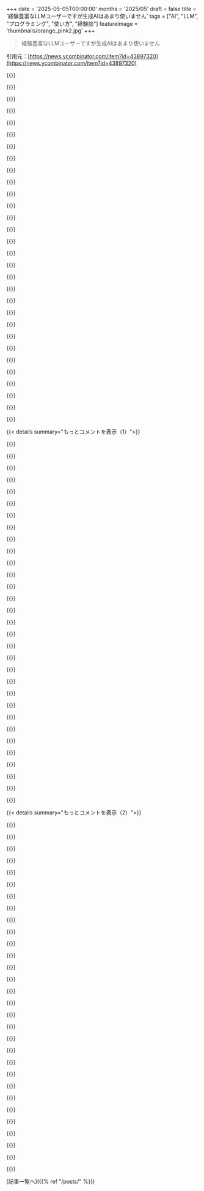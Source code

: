 +++
date = '2025-05-05T00:00:00'
months = '2025/05'
draft = false
title = '経験豊富なLLMユーザーですが生成AIはあまり使いません'
tags = ["AI", "LLM", "プログラミング", "使い方", "経験談"]
featureimage = 'thumbnails/orange_pink2.jpg'
+++

> 経験豊富なLLMユーザーですが生成AIはあまり使いません

引用元：[https://news.ycombinator.com/item?id=43897320](https://news.ycombinator.com/item?id=43897320)




{{<matomeQuote body="経験豊富なプログラマーのLLMに関するコメントに共通してて、ちょっと不思議なんだよね。\nPython でテーブルデータ扱うなら pandas が standard で2008年からあるのに、俺は比較的新しい polars を exclusively に使ってる。そしたらLLMが pandas の関数みたいに polars の関数を hallucinate しまくって、それが annoying で document 深掘りして確認しないといけなかったんだ。\n投稿では coding agent にも触れてるけど（著者は「distracting」だから使わないって言ってるけど、autocomplete も嫌いな人としてはその stance に sympathize するよ）、やっぱさ、coding agent こそ著者が describe した core な問題を解決するんだよ。「Raw」な LLM が coding task に放たれて blank page に code 吐き出すと hallucinate する。でも agenty な LLM configuration は LLM だけじゃなくて、LLM の interactions を structured する code もある。coding agent の背後にいる LLM が function を hallucinate しても、program が compile しないから agent がそれに notice して、LLM が iterate する。めっちゃ carefully 見てないと、それって happening にすら気づかないんだから。" userName="tptacek" createdAt="2025/05/05 17:52:25" color="#ff33a1">}}




{{<matomeQuote body="俺の gpt、o3、o4 mini との interactions では、俺が organic な middle man として code を repl に copy and paste して、何か問題があれば gpt に output を報告するって感じなんだ。で、俺にとっては、ある point を過ぎると、continually に問題を report しても new suggestions が全然 better にならない。just spin its wheels なんだよ。だからその process を automate することの value には skeptical なんだ。多分、君が使ってる llm は俺が試したやつより better なのかな？\nSpecifically に lesser known な kafka-mqtt connector （https://docs.lenses.io/latest/connectors/kafka-connectors/si...）を research してたんだけど、o1 は dynamic topics の support に必要な configuration を hallucinate してた。docs は違うこと言ってたし、俺も docs が contradict してるって o1 に mention したんだ。でも stick to its guns なんだよ。code が compile しないって mention したら、very implausible な scenarios を suggest し始めた--「did you spell this correctly?」みたいな。そんな Responses は you’ve reached a dead end を indicate するよね。君が mention する「structured LLM interactions」がどうやってこれを overcome するのか curious だよ。" userName="darepublic" createdAt="2025/05/05 18:51:19" color="#ff5c5c">}}




{{<matomeQuote body="Have you tried it？俺の experience では、they just go off on a hallucination loop、or blow up the code base with terrible re-implementations。\nSimilarly、Claude 3.5 は TensorRT 8 に stuck してて、documentation for the updated 10 APIs for RAG を pointing しても ever に new APIs を correctly に使うことはできなかった（そんなに complex じゃなかったのに；bind tensors、execute、retrieve results）。The whole concept of the self-reinforcing Agent loop は more of a fantasy。誰かが it likened to a lawnmower that will run rampage over your flower bed at the first hiccup って言ってたけど、まさにそんな感じ。" userName="stefan_" createdAt="2025/05/05 18:16:10" color="#ff33a1">}}




{{<matomeQuote body="Yes、agent は俺の daily toolset の part だよ。And yes、they can spin out。俺は they do の時に just hit the「reject」button して、my prompt を revise するだけ。Or、sometimes、俺は just take over して solve しようとしてる problem の some of the structure を自分で fill in する。\n「self-reinforcing」については I don’t know。俺が言ってるのは：coding agents は they’re running な code を compile して lint するし、they hallucinate interfaces の時には they notice するってこと。any developer who has ever used ChatGPT が know してる same way だよ。most errors を the web page に paste したら often（maybe even usually）apposite な fix を come up するってこと。I don’t understand how anybody が expects to convince LLM users this doesn’t work；it obviously does work。" userName="tptacek" createdAt="2025/05/05 18:21:08" color="#45d325">}}




{{<matomeQuote body="＞ I don’t understand how anybody が expects to convince LLM users this doesn’t work；it obviously does work.\nこれは really one of the hugest divides I’ve seen in the discourse about this：anti-LLM な people が very obviously untrue な things を saying してること。これが uh、kind of hilarious in a meta way なんだよね。\nhttps://bsky.app/profile/caseynewton.bsky.social/post/3lo4td... は a few days ago の this の instance。\nI am still trying to sort out why experiences が so divergent なのか。I’ve had much more positive LLM experiences while coding than many other people seem to、even as someone who’s deeply skeptical of what’s being promised about them。I don’t know how to reconcile the two。" userName="steveklabnik" createdAt="2025/05/05 19:26:17" color="#ff5c5c">}}




{{<matomeQuote body="＞ And for me、past a certain point、even if you continually report back problems it doesn’t get any better in its new suggestions。It will just spin its wheels。So for that reason I’m a little skeptical about the value of automating this process。\nIt sucks、but the trick は to always restart the conversations/chat with a new message。I never go beyond one reply、and also copy-paste a bunch。Got tired of copy-pasting、wrote something like a prompting manager（https://github.com/victorb/prompta）to make it easier、and not having to neatly format code blocks and so on。\nBasically make one message、if they get the reply wrong、iterate on the prompt itself and start fresh、always。Don’t try to correct by adding another message、but update initial prompt to make it clearer/steer more。\nBut I’ve noticed that every model degrades really quickly past the initial reply、no matter what length of each individual message。The companies seem to continue to increase the theoretical and practical context limits、but the quality degrades a lot faster even within the context limits、and they don’t seem to try to address that（nor have a way of measuring it）。" userName="diggan" createdAt="2025/05/05 19:52:06" color="#ff5733">}}




{{<matomeQuote body="In other words context window を使うな。Treat it as a command line with input/output、in which the purpose of the command is to extract information signal or knowledge manipulation or data mining and so on。\nAlso special care has to be given to the number of tokens。Even with one-question/one-answer、5 hundred to 1 thousand tokens が once に by our artificial overlords に focus される。After that they start losing their marbles。There are exceptions to that rule with the reasoning models、but in essence they are not that different。\nThe difference of using the tool correctly versus not、might be that instead of getting 99.9% accuracy、the user gets just 98%。Probably that doesn’t sound that big of a difference to some people。The difference is that it works 10 times better in the first case。" userName="emporas" createdAt="2025/05/06 05:57:08" color="#45d325">}}




{{<matomeQuote body="＞ If I mentioned that the code wouldn’t compile it would start suggesting very implausible scenarios\nI have to chuckle at that because it reminds me of a typical response on technical forums long before LLMs were invented。\nMaybe the LLM has actually learned from those responses and is imitating them。" userName="mr_toad" createdAt="2025/05/05 20:31:17" color="">}}




{{<matomeQuote body="It seems no discussion of LLMs on HN these days is complete without a commenter wryly observing how that one specific issue someone is pointing to with an LLM is also、funnily enough、an issue they’ve seen with humans。The implication always seems to be that this somehow bolsters the idea that LLMs are therefore in some sense and to some degree human-like。\nHumans not being infallible superintelligences does not mean that the thing that LLMs are doing is the same thing we do when we think、create、reason、etc。I would like to imagine that most serious people who use LLMs know this、but sometimes it’s hard to be sure。\nIs there a name for the「humans stupid --＞ LLMs smart」fallacy？" userName="-__---____-ZXyw" createdAt="2025/05/05 22:27:05" color="#45d325">}}




{{<matomeQuote body="People keep throwing these 95%+ accuracy rates for LLMs in these discussions、but that is nonsense。It’s closer to 70%。It’s quite terrible。I use LLMs but I never trust them beyond just doing some initial search if I am stumped、and when it unblocks me I immediately put it down again。It’s not transformative、it’s merely replacing google because search there has sucked for a while。" userName="namaria" createdAt="2025/05/06 08:40:33" color="#38d3d3">}}




{{<matomeQuote body="＞ the program doesn’t compile<br>って引用、それPythonの話でしょ？Pythonってコンパイルされないじゃん…<br>それって別の言語のワークフローのこと？それとも”compile”って静的チェッカーとかテストのこと言ってる？<br>あと、そのワークフローを実装するのにどんなツール使ってる？Cursorとかaiderとか？" userName="aerhardt" createdAt="2025/05/05 18:33:30" color="">}}




{{<matomeQuote body="ああいう”REPL”みたいなシステム、ChatGPTにPython VMが統合された時にすごく気に入った理由なんだ。<br>完璧じゃなかったけど、コードがうまく実行できない時に自分で気づけたからね。" userName="vunderba" createdAt="2025/05/05 18:04:37" color="">}}




{{<matomeQuote body="Pythonって、実際にはコンパイルされるんだよ（ネイティブじゃなくてバイトコードだけどね）。<br>普段は見えないけど、シンタックスエラーはコンパイルエラーになる。<br>でも、記事にあるような（関数を幻覚するとか）状況ではそうならないよ。<br>関数呼び出しはコンパイル時じゃなくて実行時に解決されるからね。" userName="dragonwriter" createdAt="2025/05/05 18:42:07" color="#785bff">}}




{{<matomeQuote body="じゃあ本当のエンジニアリングの仕事ってLLMそのものじゃなくてエージェントの方にあるのかな？<br>それともLLMとエージェントは正しく組み合わせる必要がある？<br>LLMとエージェントのペアを効率的に選ぶにはどうすればいいの？" userName="daxfohl" createdAt="2025/05/05 21:17:37" color="">}}




{{<matomeQuote body="まあね。でももう2025年だし、LLMのコード生成機能ってVSCodeに統合されたCursor、Windsurf、Copilotとか、aiderみたいなコマンドラインツールとか、NodeのOpenAI codexやClaude Codeとか、Emacsライブラリとしてでも、今はもう利用できるんだよ。<br>LLMにコードを単体で生成させて、エディタにコピペして試してイライラしてる人たちを見るけど、それはもう正しいやり方じゃないんだ。それは2024年のやり方だよ。" userName="tptacek" createdAt="2025/05/05 18:07:43" color="#ff33a1">}}




{{<matomeQuote body="精度95%対70%って、どっちの数字も根拠ないし、今の議論にはあんまり役に立たないよ。<br>それどうやって測ったの？いや、測ってないだろうけど、その仮説の25%差を共有する意味って何？<br>あと、LLMの使い方でみんな経験が全然違うって話と、君のコメントがぴったり合ってるのが面白いね。<br>＞ 経験がなんでこんなに違うのかまだ整理しようとしてるんだ。LLMについて懐疑的でも、コード書いてるときは他の人より良い経験をしてるよ。どう調和させればいいか分からない。<br>https://news.ycombinator.com/item?id=43898532" userName="diggan" createdAt="2025/05/06 11:38:52" color="#785bff">}}




{{<matomeQuote body="これは私がコードアシスタントとして使うLLMでよく経験することだよ。今はClaude 3.5とかDeepseek、Geminiを使うかな。<br>主流な言語やライブラリ、よくあることほどLLMは正確だね。自分が詳しい分野で使うのが一番役に立つんだ。<br>生産性ツールとしてスピードや質を上げるのに役立つんだよ。" userName="surgical_fire" createdAt="2025/05/05 19:13:10" color="#ff5733">}}




{{<matomeQuote body="やってみた？一回だけじゃなくて？<br>私はCursorとGemini 2.5かClaude 3.7でめちゃくちゃ生産性上がってるよ。<br>Rustのコードベースに機能を一発でまるごと追加してるんだ。" userName="mountainriver" createdAt="2025/05/05 18:44:03" color="#45d325">}}




{{<matomeQuote body="Pythonのコンパイルって事前コンパイルのイメージだけど、Pythonはそうじゃないし公式もインタプリタ言語って言ってるよね。<br>Polarsの幻覚メソッドの話だと、コンパイルじゃなくて実行時にエラーが出るはずだよ。<br>だから投稿者の「コンパイルできない」って意味、まだ分かんないな。" userName="aerhardt" createdAt="2025/05/05 18:48:20" color="#ff5733">}}




{{<matomeQuote body="記事の「polarsでLLMがpandas関数を幻覚する」って話、分かるわ。<br>面白いことに、俺はLLMでpandasのマイナーな部分を扱おうとしたら、非推奨の関数ばっかり提示されてイライラしたよ。" userName="protocolture" createdAt="2025/05/05 23:24:06" color="#785bff">}}




{{<matomeQuote body="LLM/agentの選び方についてね、”how do I use ai with VS: Code”ってググったらClineに行き着いたんだ。色々なバックエンドを試したけど、まだ詳しくないから強い意見はないな。ただ、無料のChatGPT agentは月20ドルのやつより、同じタスクで”全然ダメだった”って経験くらい。" userName="steveklabnik" createdAt="2025/05/05 21:34:20" color="">}}




{{<matomeQuote body="理由は単純だと思うよ。みんな数ヶ月前にちょっと試した限られた経験で意見を固めちゃって、それが間違ってるなんて思えないんだ。AIやLLMの進化は早すぎて、前提を見直す訓練ができてないんだよ。HNとか特定のSNSはアーリーアダプターのバブル。俺たちは最前線で見てるけど、一般的な報道とはズレてる感じかな。" userName="zoogeny" createdAt="2025/05/05 19:58:24" color="">}}




{{<matomeQuote body="Aiderっていうツールはね、俺の経験だと記事とは全然逆なんだ。マジで使えるよ。勝手に修正繰り返して問題解決してくれるんだ。" userName="PantaloonFlames" createdAt="2025/05/06 14:09:26" color="">}}




{{<matomeQuote body="LLMが人間っぽいって考えを強めてるみたいって話だけど、そうじゃないんだ。LLMは人間より高い基準で見られてる。人間は間違えるけど仕事は役に立つ。LLMだって完璧じゃなくても役に立つよ。性能は大事だけど、エラーがあっても即ダメってわけじゃないんだ。" userName="steveklabnik" createdAt="2025/05/06 00:25:59" color="">}}




{{<matomeQuote body="俺は毎日使ってるけど、議論は正直じゃないね。agent modeとか後付け機能について。Claude 3.7のCursors Agent/ComposeでC++のTensorRTアプリ作成を試したら、APIやCMakeを壊したり、別ビルドスクリプトを色々生成して失敗。最後は機能をモックにして偽ベンチマーク出すだけのコードで成功宣言！結局ゴミファイルが増えただけ。環境を見ない酷い連携だと、問題を理解できずゴミを延々生成するんだ。" userName="stefan_" createdAt="2025/05/05 22:02:55" color="#38d3d3">}}




{{<matomeQuote body="これは価値判断で、みんな言葉の使い方が違うんだけどね。LLM推進派は毎回「今度のは使える、前のはダメだっただけ」って同じこと言ってる。客観的に見て大きな変化（製品爆発、機能加速、解雇）はまだない。毎回「まだ出たばかり、数ヶ月後に分かる」って返すけどね。本当に秘密を知ってるなら、大企業のコンサルで年間何億も稼げるはず。本気なら、落ちてる金を拾いに行けってことだよ。" userName="foobarqux" createdAt="2025/05/05 21:39:11" color="#ff5c5c">}}




{{<matomeQuote body="反LLM派がおかしなこと言ってるのが面白いって話だけど、なんで驚くのか分からんな。ChatGPT searchは去年11月でイマイチだったし、o3やo4-miniの検索は最近。LLM単体は検索エンジンじゃないし、情報も完全じゃない。オフラインLLMを情報検索に使うのはヤバい時もある。<br>検索トリガーできないって間違いだけで、そんなに”面白い”かな？知識が半年以上古くても意見を言いたい人をゲートキーピングするのは悪い考えだと思うよ。" userName="magicalist" createdAt="2025/05/05 21:04:34" color="#ff5733">}}




{{<matomeQuote body="LLMが人間っぽいって考えは100%本当でしょ？人類の知識や相互作用のコーパスに基づいてるんだから、人間のパターンを”繰り返す”のは当たり前だよ。LLMの上に新しい層を作って人間組織や政治、社会学を模倣して結果を進化させるのも理にかなってるね。" userName="owebmaster" createdAt="2025/05/05 22:36:34" color="">}}




{{<matomeQuote body="LLM体験が違う理由を考えてる。俺は懐疑的だけどコーディングでのLLM経験は良い。でも他の人はダメ。この違いは忍耐力か、実験できる職場か？<br>短いagentic coding試みではすぐ諦めちゃう。agentが空回りするか、コードベースを芝刈り機みたいに荒らすのを見るからね。<br>時間をかければ改善できるだろうけど、これ生産性ツールとして売られてるんだ。自分で書けるし、スタートアップでAIの面倒見てる時間なんてない。確信がないと時間をかける気になれないんだ。" userName="dml2135" createdAt="2025/05/06 01:17:12" color="#ff5c5c">}}




{{<matomeQuote body="ライブラリ作者は、LLMがハルシネーションした関数を実装すべきって意見がある。それはLLMのためじゃなく、ハルシネーションが「平均的なユーザーが期待してるもの」を示してるから。俺は独自の方法でやる理由がないライブラリは嫌い。特定のAPIを覚えたいんじゃなく、直感的なAPIで、シンタックス調べる時間を減らして問題解決に時間を使いたいんだ。" userName="janalsncm" createdAt="2025/05/05 22:15:19" color="#785bff">}}




{{< details summary="もっとコメントを表示（1）">}}

{{<matomeQuote body="AgentにWeb検索させてドキュメントをLLMに渡せばいいんだよ。Context7はまさにそれでAIユーザーの間で今めちゃ人気なんだ。" userName="nikita2206" createdAt="2025/05/05 19:31:02" color="#38d3d3">}}




{{<matomeQuote body="vibe codingについてなんだけど、UIやWebサイトのモックアップに使うのがめっちゃ良いよ。俺フロントエンド経験ないけど、動くデモ作れるのは価値あるんだ。UIの絵を描く代わりに使ってる感じ。LLMコーディングは製品にはまだ readiness ないけど、社内議論を進めるモックアップにはめちゃ使える。この使い方はあまり評価されてないと思うな。" userName="andy99" createdAt="2025/05/05 17:44:11" color="#38d3d3">}}




{{<matomeQuote body="同意だね。俺もフロントエンドの仕事全然好きじゃないんだけど、見た目がそれなりに良いのを surprising に吐き出せるのはすごいわ。結局Reactのスパゲッティコードは大部分Svelteで書き直すんだけどね。" userName="vunderba" createdAt="2025/05/05 17:57:05" color="#ff5733">}}




{{<matomeQuote body="俺フロントエンド大好きで得意なんだけど、今はAIにCSSコーディングやらせてる。見た目の良いデザインを選んでくれるから、uglyなスタイル作って時間無駄にしなくなったよ。それ以外のコーディングは自分でやる方がマシだけど、たまにAIは surprising なことする。でも大抵は全然 wrong で、試させるのは counterproductive。goalに全然 attention 払わない stupid なインターンみたい。" userName="leptons" createdAt="2025/05/05 18:43:01" color="#45d325">}}




{{<matomeQuote body="Claudeの設定で、React使わないって言うのめんどくさくなったから、可能な限りSvelteとTypeScript使うように指示してるんだよね。" userName="NetOpWibby" createdAt="2025/05/05 18:41:26" color="#ff5c5c">}}




{{<matomeQuote body="指示に従うのが結構得意なんだよね。例えば「React、typescript、materialUiを使って、constよりfunctionsを preference して、いらないセミコロンは使わないで、タブは4スペースで、この sketch みたいなUI作って」って言えば、全部やってくれるよ。" userName="mattmanser" createdAt="2025/05/05 19:03:58" color="#ff5733">}}




{{<matomeQuote body="急ぎでモックアップ欲しい時はReactでやるかな。でも時間あるなら、最終的に作るプログラミング言語（svelteとかstatic astro、あるいはphpとかね）の best practices 使って作ってもらうように頼むよ。" userName="r0fl" createdAt="2025/05/05 22:14:26" color="#38d3d3">}}




{{<matomeQuote body="君が refer してるReactのスパゲッティコードなんて俺は見たことないな。concise でよく organized されてるコードで、かなり impressive なフロントエンドだよ。" userName="dyauspitr" createdAt="2025/05/06 03:25:19" color="">}}




{{<matomeQuote body="最近試したけど、結構 hit or miss。Claude 3.7はビジネスロジックはOKだったけどUIが全然ダメで直せず。俺フロントエンドじゃないから分からなかったけど、grid頼んだのにflexbox使おうとしてた。それをGeminiに貼り付けて”CSS gridでrewrite”って言ったら正しくできたんだ。Geminiの方がClaudeより全然良さそうだよ。" userName="Tainnor" createdAt="2025/05/06 08:24:58" color="#ff5733">}}




{{<matomeQuote body="figmaとかって manually state 管理しなきゃいけない時結構 annoying なんだよね。俺は大概dev toolsで調整して、既存システムの screenshot 撮って、ms paintで他の調整する方がマシだな。LLMは既存システムと alignment したモックアップをもっと quick に作るのに useful だと思うよ。" userName="ozim" createdAt="2025/05/06 09:28:10" color="#785bff">}}




{{<matomeQuote body="LLMでUI作るのって、プロンプト何度も入力しなきゃで大変そうじゃない？Webサイトビルダーとかテンプレートライブラリ使う方が、早いし簡単だと思うな．LLMにいちいち指示出すの面倒ってことだね．" userName="65" createdAt="2025/05/05 19:41:50" color="">}}




{{<matomeQuote body="＞ 記事にあった”あまり知られてないライブラリのコード質問は慎重になる”ってとこ、最近変わったな．ChatGPTのo3とかo4-mini、検索ツールで新しい情報調べるのが結構優秀なんだよ．Googleの新しいJavaScriptライブラリへの移行とか、マジでできたし．https://simonwillison.net/2025/Apr/21/ai-assisted-search/#la...<br>あと、新しいライブラリのドキュメントとかコード全部、長いコンテキストのモデルに貼り付けるのも超使えるよ．5万トークンくらいまでならいける．Gemini 2.5 Proはもっといけるけどね．昨日の例はこれ→ https://simonwillison.net/2025/May/5/llm-video-frames/#how-i..." userName="simonw" createdAt="2025/05/05 18:40:23" color="#ff5733">}}




{{<matomeQuote body="最近Cursorも変わったかも．人気ライブラリの古いAPI使うことたまにあるんだよね．でも、ライブラリ開発者がdeprecationとかログ出してくれてるの超助かる！その警告をLLMに貼ると”あ、API変わったね”って直してくれるんだよ．新しいAPIも覚えられるけど、デフォルトの知識にはないってこと．JSライブラリはすぐ変わるし、使うライブラリ多いから全部の最新ドキュメント用意するのは無理ゲー．だから今は実行時のエラーに注意してる．まあ、自分で書いても同じミスするから、LLMも大目に見てるかな．" userName="zoogeny" createdAt="2025/05/05 20:14:48" color="#ff33a1">}}




{{<matomeQuote body="Cursorの@Docs [0] を使えば、ライブラリの正しいドキュメントを取り込めるみたいだよ．[0] https://docs.cursor.com/context/@-symbols/@-docs" userName="satvikpendem" createdAt="2025/05/05 21:21:48" color="">}}




{{<matomeQuote body="うん、そうだね．でも”JSライブラリはすぐ変わる”とか”JSのサーバープロジェクトは使うライブラリ数十個ある”って言ったじゃん？それ全部取り込むと、すっごいコンテキスト量になるんだよね．Cursorのカスタムdocs機能で最新情報保つって手もあるけど、トークン予算超えないか心配だし試してないんだ．だって、エラーログで対処できてるからさ．でも、定期的にLLMに”このファイルで使ってるlib Y at version vN.M.P、docs見てエラーとかないか教えて”って聞くのは良いワークフローかもね．" userName="zoogeny" createdAt="2025/05/05 23:17:35" color="#45d325">}}




{{<matomeQuote body="俺も最近似たような経験したよ．ChatGPTの検索機能をオン（o4-mini-highで）にしたら、モデルの学習カットオフ日以降に変わったライブラリのせいでどうしようもなかったエラーとか、修正が分かりにくい問題が直せたんだ．簡単なUI設定なのに、想像以上にうまくいくから驚いた．" userName="liamwire" createdAt="2025/05/06 03:42:24" color="#38d3d3">}}




{{<matomeQuote body="＞ 記事の”長年LLMのあらゆるトリック使ってきた”ってとこ読んだ瞬間に”あー、この筆者あんま大したこと書いてないな”って思ったね．俺は実際にプロダクションで、LLM使ってQAするプロンプトとか書いてるけど、良いprompt engineeringってLLMを”騙す”みたいな変なやり方とは全然関係ないんだよ．ああいうの、モデルのバージョン変わると使えなくなるから逆効果だし．" userName="fumeux_fume" createdAt="2025/05/05 23:52:33" color="">}}




{{<matomeQuote body="あなたの言ってる”良いprompt engineering”の具体例を、簡単に教えてくれる？" userName="eclecticfrank" createdAt="2025/05/06 09:47:59" color="">}}




{{<matomeQuote body="記事の筆者がchat logs載せてくれたの、良いね！機密情報とかあってログ共有できないことが多いのは分かるけど、LLMでこんなことできた！って主張するなら、ちゃんと裏付け見せるのって超大事だと思うんだ．" userName="ziml77" createdAt="2025/05/05 20:09:41" color="#ff5733">}}




{{<matomeQuote body="俺にとっても（chat logs共有は）比較的新しいworkflowなんだ．ClaudeのUIからログ出すのって、copy/pasteの手作業だからさ．もうちょっと自動化できるツールでも作ろうかなと思ってるところだよ．" userName="minimaxir" createdAt="2025/05/05 20:25:55" color="">}}




{{<matomeQuote body="これ使ってるよ： llm -m claude-3.7-sonnet ”prompt”<br> llm logs -c | pbcopy<br><br>それでGistに貼り付け。こんな感じのができるよ： https://gist.github.com/simonw/0a5337d1de7f77b36d488fdd7651b..." userName="simonw" createdAt="2025/05/05 20:31:49" color="#ff5c5c">}}




{{<matomeQuote body="あなたのObservableノートブックの方が、彼が話してること（Claude UIのスクレイピング）にもっと当てはまるんじゃない？ https://x.com/simonw/status/1821649481001267651" userName="fudged71" createdAt="2025/05/05 20:46:07" color="">}}




{{<matomeQuote body="LLMの出力をオフラインでもっと整理する方法に興味あるけど、スクリプトツール使うのが一番現実的かもね。" userName="minimaxir" createdAt="2025/05/05 20:48:30" color="">}}




{{<matomeQuote body="記事に同意！backend UI使うのわかるわ、コントロールしやすいしAPIラッパーみたいで便利。ChatGPT UIはモデル弱体化されてる気がするんだよね。コスト削減？でもGeminiはStudioもアプリも同じっぽい。システムプロンプト設定できないUIはダメ。最近はプロンプト頭で十分だけど、文字数とかの制約は相変わらずモデル苦手だね。" userName="behnamoh" createdAt="2025/05/05 17:45:38" color="#ff33a1">}}




{{<matomeQuote body="見出しに”generative”って追加したのは、記事中で非生成LLMであるテキスト埋め込みモデルの重要な使用法に言及したからだよ。そうしないと意味論争になっちゃうと思って。（見出しは無しの方が自然だけどね）" userName="minimaxir" createdAt="2025/05/05 19:45:12" color="">}}




{{<matomeQuote body="あー、なるほどね。正直、記事読み始めたのは「非生成LLMって一体何だ？」って疑問に答えるためだけだったんだ。聞いたことなかったからさ。最初の数文で明確に答えてくれると思ってたんだけど、なかなかその話題が出てこなくて、だんだんイライラしてきて、スロープにクリックベイトされたのかと思って読むのが難しくなっちゃったんだ。でもその背景を知って、ずっと読みやすくなったよ。" userName="geor9e" createdAt="2025/05/11 05:00:14" color="">}}




{{<matomeQuote body="backend UIの話で、カスタムラッパー使ってるの？それとも使いやすい既存のクライアントがあるの？<br>もし誰か他にオススメあれば教えて！" userName="Jerry2" createdAt="2025/05/05 17:42:39" color="">}}




{{<matomeQuote body="ここで自分のLLM CLIプロジェクト宣伝させて！今、こんなコーディングタスクで毎日使ってるんだ：llm -m o4-mini -f github:simonw/llm-hacker-news -s ’write a new plugin called llm_video_frames.py which takes video:path-to-video.mp4 and creates a temporary directory which it then populates with one frame per second of that video using ffmpeg - then it returns a list of [llm.Attachment(path=”path-to-frame1.jpg”), ...] - it should also support passing video:video.mp4?fps=2 to increase to two frames per second, and if you pass ?timestamps=1 or &timestamps=1 then it should add a text timestamp to the bottom right conner of each image with the mm:ss timestamp of that frame (or hh:mm:ss if more than one hour in) and the filename of the video without the path as well.’ -o reasoning_effort high<br>こうやって使うと、プロンプトと応答は全部ローカルのSQLiteデータベースに記録されるんだ。<br>この例の詳細はここで： https://simonwillison.net/2025/May/5/llm-video-frames/#how-i..." userName="simonw" createdAt="2025/05/05 18:45:42" color="#ff33a1">}}




{{<matomeQuote body="CLIには賛成、みんな使うべきだよ。<br>Simon：その例はすごいけど、HNのコメントとしては複雑で読みにくいね。" userName="dcre" createdAt="2025/05/06 02:32:39" color="">}}




{{<matomeQuote body="LLM向けにどんなモデルでも使えるオープンソースライブラリ(https://github.com/minimaxir/simpleaichat)開発してたんだけど、まだ動くけどメンテする時間なくなっちゃって残念。最近はLLMと連携するコード書くときは、必要ない限りクライアントSDKじゃなくてrequestsとかhttpxでHTTPエンドポイント直叩きしてるよ。こっちの方がasyncにアップグレードしやすいしね。" userName="minimaxir" createdAt="2025/05/05 17:58:20" color="#ff5c5c">}}

{{</details>}}




{{< details summary="もっとコメントを表示（2）">}}

{{<matomeQuote body="だいたいのサービスはモデル提供時に”スタジオモード”みたいなの用意してるよ。<br>あとはOpenWebUIとか使うのも良いかもね。" userName="asabla" createdAt="2025/05/05 18:30:37" color="">}}




{{<matomeQuote body="この目的のためにオープンソースのCLIコーディングエージェント作ったんだ[1]。Claude/Gemini/OpenAIモデルを組み合わせて、ワークフローのステップとかコンテキストサイズに合わせて最適なモデルを選んでる。面白いと思うよ。APIレイヤーにはOpenRouterを使って複数のプロバイダーAPIをシンプルにしてるけど、モデルプロバイダーのAPIキー直接統合も今週リリースする予定。[1] https://github.com/plandex-ai/plandex" userName="danenania" createdAt="2025/05/05 18:57:33" color="#45d325">}}




{{<matomeQuote body="めちゃくちゃ試したけど、最近結局使ってるのは新しいこと教えてもらう（自分で実装するんだけどね。だって一発で完璧にしてくれることなんてまずないし）とか、たまにファイルのハンドリングとかffmpegみたいな使い捨ての短いスクリプト書かせるとかだけだな。" userName="qoez" createdAt="2025/05/05 18:10:20" color="">}}




{{<matomeQuote body="ブログ記事のこの引用が面白かったよ：「LLMに自分の文章を書いてもらわずに、文章を改善させるっていうちょっと変わったテクニックを見つけたんだ：ほぼ書き終えたブログ記事のテキストをLLMに食わせて、”冷笑的なHacker Newsコメンテーター”のふりをしてブログ記事に基づいたコメントを5つ書くよう頼むんだ。」" userName="rfonseca" createdAt="2025/05/05 17:42:29" color="">}}




{{<matomeQuote body="僕のブログ記事のかなりの部分はハスキー犬と散歩しながらスマホの音声入力で書くんだ。でもそれってまだ形になってない粘土みたいなもんで、ちゃんとろくろの上で形作る必要があるんだよね。それをLLMに食わせて、このプロンプト<br>を使って編集してもらう。「あなたはプロの編集者です。スペルミス、文法、継続性の問題、構造的な問題、単語の繰り返しなどを含む可能性のある段落が提供されます。元の文章スタイルを維持しながらこれらの問題を修正してください。ユーザーを”消毒”しないでください。テキストに下品な言葉が使われている場合、それは強調のために使われているので省略しないでください。あなたのスタイルを文章に持ち込まないでください。可能な限り彼らのライティングスタイルを保持してください。新しい文を追加することは絶対に禁止されています。」<br>これ、実質Grammarlyの強化版で、すごくうまくいくよ。" userName="vunderba" createdAt="2025/05/05 18:00:23" color="#45d325">}}




{{<matomeQuote body="僕も似たようなことやってるよ。でも、LLMに自分がその記事を書いたって絶対バレないようにしてるんだ。そうすればLLMがお世辞言わないで正直なフィードバックくれるからね。" userName="meowzero" createdAt="2025/05/05 17:46:13" color="#ff5c5c">}}




{{<matomeQuote body="ロールプレイさせたフィードバック提供者で、みんなが一番うまくいった人格と、一番ダメだった人格ってどんなのだった？人格を指定するとLLMが出してくる批評の種類も変わりそうだよね…みんなの経験談聞きたいな。" userName="kixiQu" createdAt="2025/05/05 18:00:44" color="">}}




{{<matomeQuote body="筆者が共有した今回の記事に関するLLMチャットログ、絶対見てみて！マジで冷笑的なHNコメンテーターのトーンだよ。リンクはこちら→https://github.com/minimaxir/llm-use/blob/main/criticism_hn...." userName="jdnier" createdAt="2025/05/06 01:24:50" color="">}}




{{<matomeQuote body="JSONレスポンスって、返す項目が少ない時以外は期待通りにいかないことが多いんだよね。Maxさんの例だと分類だけど。一貫したJSONを返したい人には、「構造化データ」をチェックしてみて。必須フィールドを含んだJSONスキーマを定義すると、常に同じ構造で返ってくるよ。GPT-4o-miniで試したら、すごく成功したんだ。" userName="Oras" createdAt="2025/05/05 17:45:35" color="#ff5733">}}




{{<matomeQuote body="データサイエンティストだけど、まじそれな。期待通りの結果出すにはPrompt engineeringめちゃくちゃ大事だし、LLMのPOCってサクッとできちゃうんだよね。" userName="danbrooks" createdAt="2025/05/05 18:10:58" color="#ff5c5c">}}




{{<matomeQuote body="”だから、ChatGPT.comとか普通の人が使うフロントエンドは使わないんだ。制御しづらいから。代わりに、LLMサービスのバックエンドUIにアクセスしてる。API機能の軽いラッパーになってて、必要ならコードに移植しやすいし。”<br>これってどうやるの？有料プランじゃないとダメなの？" userName="Beijinger" createdAt="2025/05/05 18:44:42" color="#785bff">}}




{{<matomeQuote body="たぶん、API公開してるほとんどの会社が提供してるSandboxとかPlaygroundとかEditorみたいなやつのことじゃない？APIの機能をすぐ試せるやつ。<br>OpenAIならこれ→ https://platform.openai.com/playground/prompts?models=gpt-4.... <br>Anthropicはこれ→ https://console.anthropic.com/workbench <br>て感じ。" userName="diggan" createdAt="2025/05/05 18:50:16" color="#ff5c5c">}}




{{<matomeQuote body="APIのバックエンドにログインすると、だいたいUIへのリンクがあるよ。<br>OpenAIとかChatGPTなら https://platform.openai.com/playground これ。<br>これはChatGPT+とは関係ないんだ。<br>クレカ登録は必要だけど、使った分だけ払えばいいだけだよ。" userName="minimaxir" createdAt="2025/05/05 18:47:32" color="#ff5c5c">}}




{{<matomeQuote body="この記事のタイトル、ちょっと残念だよね。<br>記事自体はニュースメディアでの機械学習の利用を探る面白い内容なのに。<br>俺もタイトルだけ見て、最近LinkedInによくある”LLMなんてちょろいぜ”みたいな釣り記事かと思って危うくスルーするところだったわ。" userName="cbeach" createdAt="2025/05/06 09:22:59" color="">}}




{{<matomeQuote body="えっとなー、Claudeがコードを’改善’したみたいだけど、なんでSQLiteをスレッドセーフに設定した上で、DB操作全部にロックかけてるの？（コールバックがマルチスレッドから呼ばれる可能性はあるけど、コールバック自体はスレッドセーフじゃないんだよな）" userName="Snuggly73" createdAt="2025/05/05 18:13:00" color="#ff5c5c">}}




{{<matomeQuote body="インターンも並行処理なんてわかんねーよ。" userName="dboreham" createdAt="2025/05/05 18:28:26" color="">}}




{{<matomeQuote body="いいか、お前がLLMに払ってる金額の半額で、俺がお前の質問を理解できないってことなら、俺にもできるぜ。" userName="jayd16" createdAt="2025/05/06 01:33:24" color="">}}




{{<matomeQuote body="でもさ、今日正しいやり方を教えて直させたら、明日も明後日も夏の間ずっと間違ったやり方はしなくなるんだよ。" userName="daxfohl" createdAt="2025/05/05 18:42:49" color="">}}




{{<matomeQuote body="並行処理に関しては、夏の間ずっとまだ間違える可能性あるよ。難しいトピックだしね。<br>でも少なくとも、前にも問題になったのと似たようなことやる時は、フィードバックを求めるべきだ、ってことは学べるかもね。" userName="chowells" createdAt="2025/05/05 20:42:02" color="">}}




{{<matomeQuote body="あんたの経験、俺の使い道と一緒だわ。<br>LLMにはマジで色々使えることあるよ。<br>VibeCodingはvibeが少なくて、成功するにはもっと構造が必要だな。" userName="tomrod" createdAt="2025/05/06 12:26:11" color="">}}




{{<matomeQuote body="”LLMに冷笑的なHacker Newsコメントになりきって、ブログ記事に基づいたコメントを5つ書かせてみろ”だって？<br>ほら、もう一度言ってみろよ、AIが俺たちの仕事を奪いに来てないって。" userName="PeterStuer" createdAt="2025/05/06 07:35:26" color="">}}




{{<matomeQuote body="＞＞LLMに正規表現を書くのを手伝ってもらったことがある<br>Regexの構文がもっとまともなら、LLMに頼る必要なんてなかったんじゃないか。" userName="osigurdson" createdAt="2025/05/06 12:33:20" color="">}}




{{<matomeQuote body="この記事、まるで”俺は他のLLMユーザーとは違うぜ”って感じのテック記事だな。<br>LLMが実際に役立つ場面と、過剰に期待されてる場面についての良い点は認めるけど、その逆張りっぽいフレームが、素直な実用的なアドバイスになり得た部分を台無しにしてる。<br>”俺の方が他の奴らよりわかってる”みたいなスタンス、テック系の議論ではうんざりするんだよな。特に実際の内容が役立つ時なんかは。" userName="lxe" createdAt="2025/05/05 17:57:59" color="#785bff">}}




{{<matomeQuote body="逆張りするつもりは全然なかったんだけど、実用的なアドバイスが直感的じゃなくて、現代の規範に反してると、どうしても逆張りフレームになっちゃうんだよね。<br>この記事を公開するかマジで迷ったんだ。”ChatGPT.com使わない”とか”Agents/MCP/Vibe codingに使い道を見出せない”って発言は、エンジニアとしてのキャリアに傷がつく可能性があるから。<br>でも正直になれなきゃ書く意味ないし。..." userName="minimaxir" createdAt="2025/05/05 18:18:29" color="#ff33a1">}}




{{<matomeQuote body="＞”ChatGPT.com使わない”とか”Agents/MCP/Vibe codingに使い道を見出せない”って発言は、エンジニアとしてのキャリアに傷がつく可能性がある<br>それは残念だね。でも責められないよ。<br>技術ってのは、特定の正統派を盲信することじゃないはずだ。" userName="mattgreenrocks" createdAt="2025/05/05 20:53:11" color="">}}




{{<matomeQuote body="問題は実際のところトーンと言葉の選び方だな。:)1つの例：”normal-person frontends”っていうのは、すぐに人に対して判断を下してるみたいに聞こえる。<br>”normal-person”の代わりに regular, typical, normal とか言えたはずだろ。<br>同僚がよく問題解決に来て、あんたの解決策がほとんどいつも上手くいくって言うのも、自分が同僚より賢いって言われかねない。..." userName="kayodelycaon" createdAt="2025/05/05 18:23:12" color="#45d325">}}




{{<matomeQuote body="あの表現は、もっと自分を卑下するジョークのつもりだったんだけど、あんたの解釈ももっともだわ。" userName="minimaxir" createdAt="2025/05/05 18:31:44" color="">}}




{{<matomeQuote body="逆張りフレームへのあんたの弁解、なんかズレてる気がするな。<br>あんたが”直感的じゃない”って言ってること、LLMとある程度深く付き合ってる人にとってはかなり普通のことだよ。<br>経験豊富なLLMユーザーのほとんどは、温度設定とかAPIアクセスとか、もう知ってる秘密の知識じゃない。..." userName="lxe" createdAt="2025/05/05 20:48:25" color="#ff33a1">}}




{{<matomeQuote body="＞経験豊富なLLMユーザーのほとんどは、温度設定とかAPIアクセスとか、もう知ってる秘密の知識じゃない。<br>ここで言う”ほとんど”の対象人口って、実際どれくらいの規模なんだ？" userName="philipwhiuk" createdAt="2025/05/06 11:40:19" color="">}}

{{</details>}}



[記事一覧へ]({{% ref "/posts/" %}})
